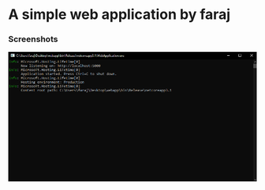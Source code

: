 # A simple web application by faraj

### Screenshots

<img style src="https://raw.githubusercontent.com/faraaj/WebApp/main/assets/unknown.png"/>
